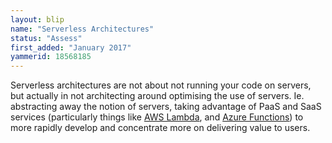 ```yaml
---
layout: blip
name: "Serverless Architectures"
status: "Assess"
first_added: "January 2017"
yammerid: 18568185
---
```

Serverless architectures are not about not running your code on servers, but actually in not architecting around optimising the use of servers. Ie. abstracting away the notion of servers, taking advantage of PaaS and SaaS services (particularly things like [AWS Lambda](aws-lambda.html), and [Azure Functions](azure-functions.html)) to more rapidly develop and concentrate more on delivering value to users.